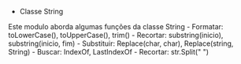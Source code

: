 - Classe String

Este modulo aborda algumas funções da classe String
    - Formatar: toLowerCase(), toUpperCase(), trim()
    - Recortar: substring(inicio), substring(inicio, fim)
    - Substituir: Replace(char, char), Replace(string, String)
    - Buscar: IndexOf, LastIndexOf
    - Recortar: str.Split(" ")